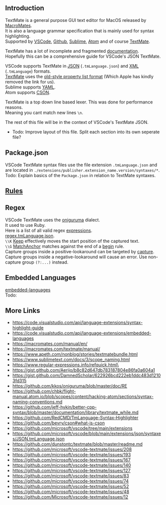 ## Introduction

TextMate is a general purpose GUI text editor for MacOS released by [MacroMates](https://macromates.com/).  
It is also a language grammar specification that is mainly used for syntax highlighting.  
Supported by [VSCode](https://code.visualstudio.com/), [Github](https://github.com/github-linguist/linguist), [Sublime](https://www.sublimetext.com/), [Atom](https://github.com/atom) and of course [TextMate](https://macromates.com/manual/en/language_grammars).  

TextMate has a lot of incomplete and fragmented [documentation](https://macromates.com/manual/en/).  
Hopefully this can be a comprehensive guide for VSCode's JSON TextMate.  

VSCode supports TextMate in [JSON](https://www.json.org/json-en.html) (`.tmLanguage.json`) and [XML](https://en.wikipedia.org/wiki/XML) (`.tmLanguage`) formats.  
[TextMate](https://macromates.com/manual/en/appendix#property-list-format) uses the [old-style property list format](http://developer.apple.com/documentation/Cocoa/Conceptual/PropertyLists/Articles/OldStylePListsConcept.html) (Which Apple has kindly removed the link for us).  
Sublime supports [YAML](https://yaml.org/).  
Atom supports [CSON](https://github.com/lifthrasiir/cson).  

TextMate is a top down line based lexer. This was done for performance reasons.  
Meaning you cant match new lines `\n`.  

The rest of this file will be in the context of VSCode's TextMate JSON.  

* Todo: Improve layout of this file. Split each section into its own seperate file?  

## Package.json
VSCode TextMate syntax files use the file extension `.tmLanguage.json` and are located in `./extensions/publisher.extension_name.version/syntaxes/*`.  
Todo: Explain basics of the `Package.json` in relation to TextMate syntaxes.  

## [Rules](rules.md)

## Regex
VSCode TextMate uses the [oniguruma](https://github.com/kkos/oniguruma) dialect.  
It used to use Ruby.  
Here is a list of all valid regex [expressions](https://github.com/kkos/oniguruma/blob/master/doc/RE).  
[regex.tmLanguage.json](https://github.com/RedCMD/TmLanguage-Syntax-Highlighter/blob/main/syntaxes/regex.tmLanguage.json).  
`\\K` [Keep](https://github.com/kkos/oniguruma/blob/master/doc/RE#L183) effectively moves the start position of the captured text.  
`\\G` [MatchAnchor](https://github.com/kkos/oniguruma/blob/master/doc/RE#L182) matches against the end of a [begin](./rules.md#begin) rule.  
Capture groups inside a positive-lookaround can be targeted by [capture](rules.md#capture).  
Capture groups inside a negative-lookaround will cause an error. Use non-capture group `(?:...)` instead.  

## Embedded Languages
[embedded-languages](https://code.visualstudio.com/api/language-extensions/embedded-languages)  
Todo:


## More Links
- https://code.visualstudio.com/api/language-extensions/syntax-highlight-guide
- https://code.visualstudio.com/api/language-extensions/embedded-languages
- https://macromates.com/manual/en/
- https://macromates.com/textmate/manual/
- https://www.apeth.com/nonblog/stories/textmatebundle.html
- https://www.sublimetext.com/docs/3/scope_naming.html
- https://www.regular-expressions.info/refquick.html\
- https://gist.github.com/Aerijo/b8c82d647db783187804e86fa0a604a1
- https://gist.github.com/DamnedScholar/622926bcd222eb1ddc483d12103fd315
- https://github.com/kkos/oniguruma/blob/master/doc/RE
- https://github.com/chbk/flight-manual.atom.io/blob/scopes/content/hacking-atom/sections/syntax-naming-conventions.md
- https://github.com/jeff-hykin/better-cpp-syntax/blob/master/documentation/library/textmate_while.md
- https://github.com/RedCMD/TmLanguage-Syntax-Highlighter
- https://github.com/bevry/cson#what-is-cson
- https://github.com/microsoft/vscode/tree/main/extensions
- https://github.com/microsoft/vscode/blob/main/extensions/json/syntaxes/JSON.tmLanguage.json
- https://github.com/dunstontc/textmate/blob/master/readme.md
- https://github.com/microsoft/vscode-textmate/issues/208
- https://github.com/microsoft/vscode-textmate/issues/193
- https://github.com/microsoft/vscode-textmate/issues/167
- https://github.com/microsoft/vscode-textmate/issues/140
- https://github.com/microsoft/vscode-textmate/issues/127
- https://github.com/microsoft/vscode-textmate/issues/83
- https://github.com/microsoft/vscode-textmate/issues/74
- https://github.com/microsoft/vscode-textmate/issues/52
- https://github.com/microsoft/vscode-textmate/issues/48
- https://github.com/Microsoft/vscode-textmate/issues/12